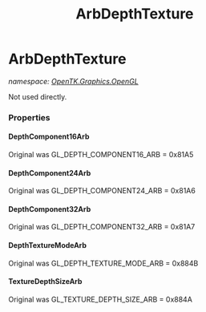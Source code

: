 ﻿---
title: ArbDepthTexture
---

# ArbDepthTexture
_namespace: [OpenTK.Graphics.OpenGL](N-OpenTK.Graphics.OpenGL.html)_

Not used directly.



### Properties

#### DepthComponent16Arb
Original was GL_DEPTH_COMPONENT16_ARB = 0x81A5
#### DepthComponent24Arb
Original was GL_DEPTH_COMPONENT24_ARB = 0x81A6
#### DepthComponent32Arb
Original was GL_DEPTH_COMPONENT32_ARB = 0x81A7
#### DepthTextureModeArb
Original was GL_DEPTH_TEXTURE_MODE_ARB = 0x884B
#### TextureDepthSizeArb
Original was GL_TEXTURE_DEPTH_SIZE_ARB = 0x884A


